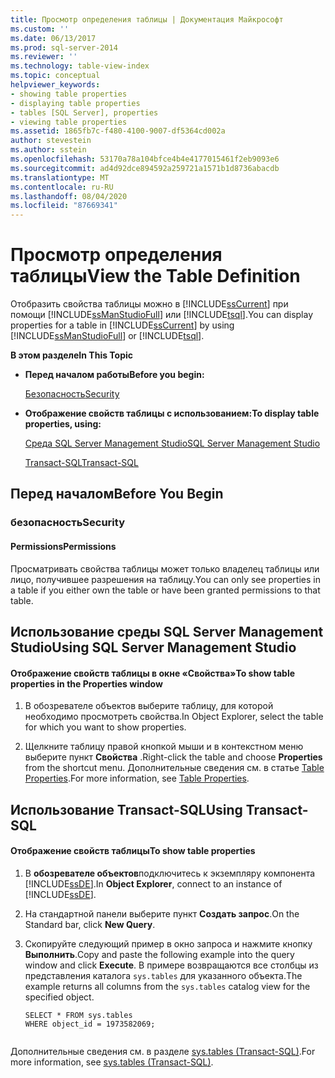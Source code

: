 ```yaml
---
title: Просмотр определения таблицы | Документация Майкрософт
ms.custom: ''
ms.date: 06/13/2017
ms.prod: sql-server-2014
ms.reviewer: ''
ms.technology: table-view-index
ms.topic: conceptual
helpviewer_keywords:
- showing table properties
- displaying table properties
- tables [SQL Server], properties
- viewing table properties
ms.assetid: 1865fb7c-f480-4100-9007-df5364cd002a
author: stevestein
ms.author: sstein
ms.openlocfilehash: 53170a78a104bfce4b4e4177015461f2eb9093e6
ms.sourcegitcommit: ad4d92dce894592a259721a1571b1d8736abacdb
ms.translationtype: MT
ms.contentlocale: ru-RU
ms.lasthandoff: 08/04/2020
ms.locfileid: "87669341"
---
```

# <a name="view-the-table-definition"></a><span data-ttu-id="7a597-102">Просмотр определения таблицы</span><span class="sxs-lookup"><span data-stu-id="7a597-102">View the Table Definition</span></span>
  <span data-ttu-id="7a597-103">Отобразить свойства таблицы можно в [!INCLUDE[ssCurrent](../../includes/sscurrent-md.md)] при помощи [!INCLUDE[ssManStudioFull](../../includes/ssmanstudiofull-md.md)] или [!INCLUDE[tsql](../../includes/tsql-md.md)].</span><span class="sxs-lookup"><span data-stu-id="7a597-103">You can display properties for a table in [!INCLUDE[ssCurrent](../../includes/sscurrent-md.md)] by using [!INCLUDE[ssManStudioFull](../../includes/ssmanstudiofull-md.md)] or [!INCLUDE[tsql](../../includes/tsql-md.md)].</span></span>  
  
 <span data-ttu-id="7a597-104">**В этом разделе**</span><span class="sxs-lookup"><span data-stu-id="7a597-104">**In This Topic**</span></span>  
  
-   <span data-ttu-id="7a597-105">**Перед началом работы**</span><span class="sxs-lookup"><span data-stu-id="7a597-105">**Before you begin:**</span></span>  
  
     [<span data-ttu-id="7a597-106">Безопасность</span><span class="sxs-lookup"><span data-stu-id="7a597-106">Security</span></span>](#Security)  
  
-   <span data-ttu-id="7a597-107">**Отображение свойств таблицы с использованием:**</span><span class="sxs-lookup"><span data-stu-id="7a597-107">**To display table properties, using:**</span></span>  
  
     [<span data-ttu-id="7a597-108">Среда SQL Server Management Studio</span><span class="sxs-lookup"><span data-stu-id="7a597-108">SQL Server Management Studio</span></span>](#SSMSProcedure)  
  
     [<span data-ttu-id="7a597-109">Transact-SQL</span><span class="sxs-lookup"><span data-stu-id="7a597-109">Transact-SQL</span></span>](#TsqlProcedure)  
  
##  <a name="before-you-begin"></a><a name="BeforeYouBegin"></a> <span data-ttu-id="7a597-110">Перед началом</span><span class="sxs-lookup"><span data-stu-id="7a597-110">Before You Begin</span></span>  
  
###  <a name="security"></a><a name="Security"></a> <span data-ttu-id="7a597-111">безопасность</span><span class="sxs-lookup"><span data-stu-id="7a597-111">Security</span></span>  
  
####  <a name="permissions"></a><a name="Permissions"></a> <span data-ttu-id="7a597-112">Permissions</span><span class="sxs-lookup"><span data-stu-id="7a597-112">Permissions</span></span>  
 <span data-ttu-id="7a597-113">Просматривать свойства таблицы может только владелец таблицы или лицо, получившее разрешения на таблицу.</span><span class="sxs-lookup"><span data-stu-id="7a597-113">You can only see properties in a table if you either own the table or have been granted permissions to that table.</span></span>  
  
##  <a name="using-sql-server-management-studio"></a><a name="SSMSProcedure"></a> <span data-ttu-id="7a597-114">Использование среды SQL Server Management Studio</span><span class="sxs-lookup"><span data-stu-id="7a597-114">Using SQL Server Management Studio</span></span>  
  
#### <a name="to-show-table-properties-in-the-properties-window"></a><span data-ttu-id="7a597-115">Отображение свойств таблицы в окне «Свойства»</span><span class="sxs-lookup"><span data-stu-id="7a597-115">To show table properties in the Properties window</span></span>  
  
1.  <span data-ttu-id="7a597-116">В обозревателе объектов выберите таблицу, для которой необходимо просмотреть свойства.</span><span class="sxs-lookup"><span data-stu-id="7a597-116">In Object Explorer, select the table for which you want to show properties.</span></span>  
  
2.  <span data-ttu-id="7a597-117">Щелкните таблицу правой кнопкой мыши и в контекстном меню выберите пункт **Свойства** .</span><span class="sxs-lookup"><span data-stu-id="7a597-117">Right-click the table and choose **Properties** from the shortcut menu.</span></span> <span data-ttu-id="7a597-118">Дополнительные сведения см. в статье [Table Properties](table-properties-ssms.md).</span><span class="sxs-lookup"><span data-stu-id="7a597-118">For more information, see [Table Properties](table-properties-ssms.md).</span></span>  
  
##  <a name="using-transact-sql"></a><a name="TsqlProcedure"></a> <span data-ttu-id="7a597-119">Использование Transact-SQL</span><span class="sxs-lookup"><span data-stu-id="7a597-119">Using Transact-SQL</span></span>  
  
#### <a name="to-show-table-properties"></a><span data-ttu-id="7a597-120">Отображение свойств таблицы</span><span class="sxs-lookup"><span data-stu-id="7a597-120">To show table properties</span></span>  
  
1.  <span data-ttu-id="7a597-121">В **обозревателе объектов**подключитесь к экземпляру компонента [!INCLUDE[ssDE](../../includes/ssde-md.md)].</span><span class="sxs-lookup"><span data-stu-id="7a597-121">In **Object Explorer**, connect to an instance of [!INCLUDE[ssDE](../../includes/ssde-md.md)].</span></span>  
  
2.  <span data-ttu-id="7a597-122">На стандартной панели выберите пункт **Создать запрос**.</span><span class="sxs-lookup"><span data-stu-id="7a597-122">On the Standard bar, click **New Query**.</span></span>  
  
3.  <span data-ttu-id="7a597-123">Скопируйте следующий пример в окно запроса и нажмите кнопку **Выполнить**.</span><span class="sxs-lookup"><span data-stu-id="7a597-123">Copy and paste the following example into the query window and click **Execute**.</span></span> <span data-ttu-id="7a597-124">В примере возвращаются все столбцы из представления каталога `sys.tables` для указанного объекта.</span><span class="sxs-lookup"><span data-stu-id="7a597-124">The example returns all columns from the `sys.tables` catalog view for the specified object.</span></span>  
  
    ```  
    SELECT * FROM sys.tables  
    WHERE object_id = 1973582069;  
  
    ```  
  
 <span data-ttu-id="7a597-125">Дополнительные сведения см. в разделе [sys.tables (Transact-SQL)](/sql/relational-databases/system-catalog-views/sys-tables-transact-sql).</span><span class="sxs-lookup"><span data-stu-id="7a597-125">For more information, see [sys.tables &#40;Transact-SQL&#41;](/sql/relational-databases/system-catalog-views/sys-tables-transact-sql).</span></span>  
  
###  <a name="TsqlExample"></a>  

